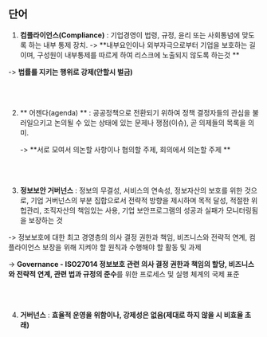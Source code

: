 ## 단어 <br/>

1.  **컴플라이언스(Compliance)** : 기업경영이 법령, 규정, 윤리 또는 사회통념에 맞도록 하는 내부 통제 장치. -> **내부요인이나 외부자극으로부터 기업을 보호하는 길이며, 구성원이 내부통제를 따르게 하여 리스크에 노출되지 않도록 하는것 **

   -> **법률를 지키는 행위로 강제(안할시 벌금)**

   <br/>

   <br/>

2. ** 어젠다(agenda) **  : 공공정책으로 전환되기 위하여 정책 결정자들의 관심을 불러일으키고 논의될 수 있는 상태에 있는 문제나 쟁점(이슈), 곧 의제들의 목록을 의미. 

   -> **서로 모여서 의논할 사항이나 협의할 주제, 회의에서 의논할 주제 **

   <br/>

   <br/>

3.  **정보보안 거버넌스** : 정보의 무결성, 서비스의 연속성, 정보자산의 보호를 위한 것으로, 기업 거버넌스의 부분 집합으로서 전략적 방향을 제시하며 목적 달성, 적절한 위헙관리, 조직자산의 책임있는 사용, 기업 보안프로그램의 성공과 실패가 모니터링됨을 보장하는 것 

   -> 정보보호에 대한 최고 경영층의 의사 결정 권한과 책임, 비즈니스와 전략적 연계, 컴플라이언스 보장을 위해 지켜야 할 원칙과 수행해야 할 활동 및 과제  

   -> **Governance - ISO27014 정보보호 관련 의사 결정 권한과 책임의 할당, 비즈니스와 전략적 연계, 관련 법과 규정의 준수**를 위한 프로세스 및 실행 체계의 국제 표준

   <br/><br/>

4. **거버넌스** : **효율적 운영을 위함이나, 강제성은 없음(제대로 하지 않을 시 비효율 초래)**
